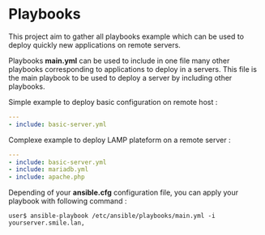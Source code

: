 Playbooks
=========

This project aim to gather all playbooks example which can be used to deploy quickly new applications on remote servers.

Playbooks **main.yml** can be used to include in one file many other playbooks corresponding to applications to deploy in a servers. This file is the main playbook to be used to deploy a server by including other playbooks.


Simple example to deploy basic configuration on remote host :

```yaml
---
- include: basic-server.yml
```

Complexe example to deploy LAMP plateform on a remote server :

```yaml
---
- include: basic-server.yml
- include: mariadb.yml
- include: apache.php
```

Depending of your **ansible.cfg** configuration file, you can apply your playbook with following command :

```
user$ ansible-playbook /etc/ansible/playbooks/main.yml -i yourserver.smile.lan,
```
